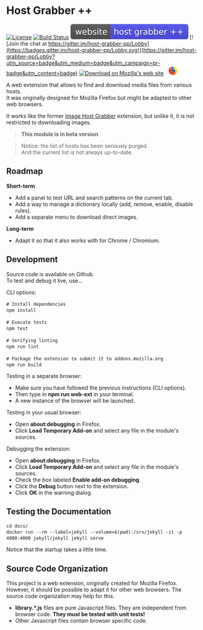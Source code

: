 # Host Grabber ++
[![License](https://img.shields.io/github/license/mashape/apistatus.svg)]()
[![Build Status](https://travis-ci.org/rhadamanthe/host-grabber-pp.svg?branch=master)](https://travis-ci.org/rhadamanthe/host-grabber-pp)
[![Web site](docs/assets/images/badge.svg)](https://rhadamanthe.github.io/host-grabber-pp)
[![Join the chat at https://gitter.im/host-grabber-pp/Lobby](https://badges.gitter.im/host-grabber-pp/Lobby.svg)](https://gitter.im/host-grabber-pp/Lobby?utm_source=badge&utm_medium=badge&utm_campaign=pr-badge&utm_content=badge)
[![Download on Mozilla's web site](https://img.shields.io/badge/install%20from-mozilla-%23ffd935.svg)](https://addons.mozilla.org/fr/firefox/addon/host-grabber-pp/)
&nbsp; [![Firefox](docs/assets/images/firefox_x24.png)]()

A web extension that allows to find and download media files from various hosts.  
It was originally designed for Mozilla Firefox but might be adapted to other web browsers.

It works like the former [Image Host Grabber](https://addons.mozilla.org/fr/firefox/addon/imagehost-grabber/)
extension, but unlike it, it is not restricted to downloading images.

> **This module is in beta version**.

> Notice: the list of hosts has been seriously purged.  
> And the current list is not always up-to-date.


## Roadmap

**Short-term**

* Add a panel to test URL and search patterns on the current tab.
* Add a way to manage a dictionary locally (add, remove, enable, disable rules).
* Add a separate menu to download direct images.

**Long-term**

* Adapt it so that it also works with for Chrome / Chromium.


## Development

Source code is available on Github.  
To test and debug it live, use...

CLI options:

```properties
# Install dependencies
npm install

# Execute tests
npm test

# Verifying linting
npm run lint

# Package the extension to submit it to addons.mozilla.org
npm run build
```

Testing in a separate browser:

* Make sure you have followed the previous instructions (CLI options).
* Then type in **npm run web-ext** in your terminal.
* A new instance of the browser will be launched.

Testing in your usual browser:

* Open **about:debugging** in Firefox.
* Click **Load Temporary Add-on** and select any file in the module's sources.

Debugging the extension:

* Open **about:debugging** in Firefox.
* Click **Load Temporary Add-on** and select any file in the module's sources.
* Check the box labeled **Enable add-on debugging**.
* Click the **Debug** button next to the extension.
* Click **OK** in the warning dialog.


## Testing the Documentation

```
cd docs/
docker run --rm --label=jekyll --volume=$(pwd):/srv/jekyll -it -p 4000:4000 jekyll/jekyll jekyll serve
```

Notice that the startup takes a little time.


## Source Code Organization

This project is a web extension, originally created for Mozilla Firefox.  
However, it should be possible to adapt it for other web browsers. The source code organization
may help for this.

* **library.\*.js** files are pure Javascript files. They are independent from browser code. **They must be tested with unit tests!**
* Other Javascript files contain browser specific code.
